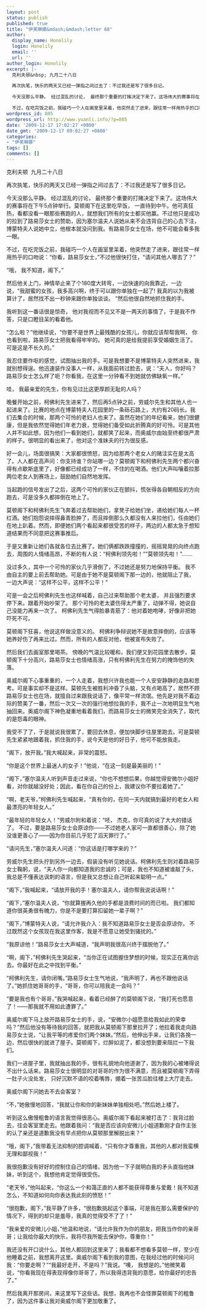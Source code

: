 ```yaml
---
layout: post
status: publish
published: true
title: "伊芙琳娜&mdash;&mdash;letter 68"
author:
  display_name: Honolily
  login: Honolily
  email: ''
  url: ''
author_login: Honolily
excerpt: |-
  克利夫顿&nbsp; 九月二十八日

  再次执笔，快乐的两天又已经一弹指之间过去了：不过我还是写了很多日记。

  今天没那么平静。 经过混乱的讨论， 最终那个重要的打赌决定下来了。这场伟大的赛事将在下午5点钟举行。莫顿阁下在这里吃早饭， 一直待到中午。他可真狂热，看都没看一眼那些赛跑的人，就想我们所有的女士都买他赢。不过他只是成功的拉到了路易莎女士的赞助，因为塞尔温夫人说她从来不会违背自己的心去下注，博蒙特夫人说她中立，他根本就没问到我。有路易莎女士在场，他不可能会看多我一眼。

  不过，在吃完饭之前，我碰巧一个人在画室里呆着，他突然走了进来，跟往常一样用热乎的口吻说：&ldquo;你看，路易莎女士，&rdquo;不过他很快打住，&ldquo;请问其他人哪去了？&rdquo;
wordpress_id: 805
wordpress_url: http://www.yuanli.info/?p=805
date: '2009-12-17 17:02:27 +0800'
date_gmt: '2009-12-17 09:02:27 +0800'
categories:
- "伊芙琳娜"
tags: []
comments: []
---
```

<p>克利夫顿&nbsp; 九月二十八日</p>
<p>再次执笔，快乐的两天又已经一弹指之间过去了：不过我还是写了很多日记。</p>
<p>今天没那么平静。 经过混乱的讨论， 最终那个重要的打赌决定下来了。这场伟大的赛事将在下午5点钟举行。莫顿阁下在这里吃早饭， 一直待到中午。他可真狂热，看都没看一眼那些赛跑的人，就想我们所有的女士都买他赢。不过他只是成功的拉到了路易莎女士的赞助，因为塞尔温夫人说她从来不会违背自己的心去下注，博蒙特夫人说她中立，他根本就没问到我。有路易莎女士在场，他不可能会看多我一眼。</p>
<p>不过，在吃完饭之前，我碰巧一个人在画室里呆着，他突然走了进来，跟往常一样用热乎的口吻说：&ldquo;你看，路易莎女士，&rdquo;不过他很快打住，&ldquo;请问其他人哪去了？&rdquo;<a id="more"></a><a id="more-805"></a></p>
<p>&ldquo;哦， 我不知道，阁下。&rdquo;</p>
<p>然后他关上门，神情举止来了个180度大转弯，一边快速的向我靠近，一边说，&ldquo;我甜蜜的女孩，我多高兴啊，终于可以跟你单独在一起了! 我真的以为我被算计了，居然找不出一秒钟来跟你单独谈谈。 &rdquo;然后他很自然地抓住我的手。</p>
<p>我听到这一番话很是惊奇， 他对我视而不见又不是一两天的事情了，于是我不作答，只是口瞪目呆的看着他。</p>
<p>&ldquo;怎么啦？&rdquo;他继续说，&ldquo;你要不是世界上最残酷的女孩儿，你就应该帮帮我啊， 你也看到啦，路易莎女士把我看得牢牢的。 她可真的是给我提前享受婚姻生活了。可是这是不长久的。&rdquo;</p>
<p>我忍住要作呕的感觉，试图抽出我的手。可是我想要不是博蒙特夫人突然进来，我就别想得逞。他迅速装作没事人一样，从我面前转过脸去，说：&ldquo;夫人，你好吗？路易莎女士怎么样了呃？你看我，在这里一分钟看不到她就仿佛缺氧一样。&rdquo;</p>
<p>哇， 我最亲爱的先生，你有见过比这更厚颜无耻的人吗？</p>
<p>晚餐开始之前，柯佛利先生进来了，然后再5点钟之前，劳威尔先生和其他人也一起进来了。比赛的地点在博蒙特夫人花园里的一条砾石路上，大约有20码长。我们去集合的时候，那两个可怜的老妇人也来了。虽然在她们的年纪看来，她们很健康，但是我依然觉得她们年老力衰，觉得她们备受如此折腾真的好可怜。可是其他人并不如此想，因为他们一看到她们，就都笑了起来，而奥威尔由始至终都很严肃的样子。很明显的看出来了，他对这个准妹夫的行为很反感。</p>
<p>好一会儿，场面很搞笑：大家都很愤怒，因为给那两个老女人的赌注实在是太高了。人人都在高声问：你支持谁？你站哪一边？莫顿阁下和柯佛利先生两个都兴奋得有点歇斯底里了，好像都已经成功了一样，不住的在喝酒。他们大声叫嚷着拉那两位老女人到赛场上，鼓励她们自然地发挥。</p>
<p>当起跑的信号发出了之后，这两个可怜的家伙正在颤抖，慌张得各自朝相反的方向跑去，可是没多久都摔倒在地上了。</p>
<p>莫顿阁下和柯佛利先生飞奔着过去帮助她们，拿凳子给她们坐，递给她们每人一杯红酒。她们抱怨说摔得鼻青脸肿了，而且摔倒那么久都没有人来拉他们，任由她们在地上趴着。然而，即便她们两个看起来都很受苦的样子，两边的人都太急于想知道结果而不同意把这赛事推后。</p>
<p>于是又重新让她们各就各位去比赛了。她们俩都跌跌撞撞的，摇摇晃晃的向终点跑去，周围的人情绪高昂，不断的有人说：&ldquo;柯佛利领先啦！&rdquo;&ldquo;莫顿领先啦！&rdquo;&hellip;&hellip;.</p>
<p>没过多久，其中一个可怜的家伙几乎滑倒了，不过她还是努力地保持平衡。 我不由自主的要上前去帮助她。可是由于她不是莫顿阁下那一边的，他就阻止了我， 一边大声说：&ldquo;这样不公平，这样不公平！&rdquo;</p>
<p>可是一会之后柯佛利先生也这样喊着，自己过来帮助那个老太婆， 并且强烈要求停下来。跟着开始吵架了。 那个可怜的老太婆伤得太严重了，动弹不得，她说自己没能力再来一次了。 柯佛利先生气得脸暴青筋了：他对着她咆哮，好像非把她吓死不可。</p>
<p>莫顿阁下狂喜，他说这样做没意义的。 柯佛利争辩说她不是故意摔倒的，应该等她养好伤了再来比过。然而，所有的人都反对他，他被宣布失败了。</p>
<p>然后我们去画室那里喝茶。 傍晚的气温比较暖和，我们便又到花园里去散步。莫顿阁下十分高兴，路易莎女士也情绪高涨，只有柯佛利先生在努力的掩饰他的失落。</p>
<p>奥威尔阁下心事重重的，一个人走着，我想兴许我也能一个人安安静静的走路和思考。可是事实却不是这样。莫顿先生被胜利冲昏了头脑，又有点喝高了，居然不顾路易莎女士也在场，就擅自过来跟我说话了，像平常一样流氓。他先是对我不着边际的赞美了一番，然后一次又一次的强行地想拉我的手，我不止一次地明显生气地抽回来。奥威尔阁下神色凝重地看着我们，而路易莎女士的微笑完全消失了，取代的是怨毒的眼神。</p>
<p>我受不了了，于是就说我很累了，要回去休息，便加快脚步往屋里跑去。可是莫顿先生紧紧地跟着我，抓住我的手，说今天是他的好日子，他可不能放我走。</p>
<p>&ldquo;阁下，放开我。&rdquo;我大喊起来，非常的震怒。</p>
<p>&ldquo;你是这个世界上最迷人的女子！&rdquo;他说，&ldquo;在这一刻是最美丽的！&rdquo;</p>
<p>&ldquo;阁下，&rdquo;塞尔温夫人听到声音走过来说，&ldquo;你也不想想后果，你越觉得安微尔小姐好看，对你就越没好处；因此，看在你自己的份上，我建议你不要拉着她了。&rdquo;</p>
<p>&ldquo;啊，老天爷，&rdquo;柯佛利先生喊起来，&ldquo;真有你的，在同一天内就搞到最好的老女人和最漂亮的年轻女人。&rdquo;</p>
<p>&ldquo;最年轻的年轻女人！&rdquo;劳威尔附和着说：&ldquo;呸， 杰克，你可真的说了大大的错话了。 不过，要是路易莎女士会原谅你&mdash;&mdash;不过她老人家可一直都很善心，除了她没谁更善心了&mdash;&mdash;因为你目前几乎犯了滔天罪行了。&rdquo;</p>
<p>&ldquo;请问先生，&rdquo;塞尔温夫人问道：&ldquo;你这话是打哪学来的？&rdquo;</p>
<p>劳威尔先生把头拧到另外一边去，假装没有听见她说话。柯佛利先生则对着路易莎女士鞠躬，说，&ldquo;夫人你一向都知道我的忠诚的；可是，我也不知道被谁敲了头，我总是不懂表达讽刺的语言，但是我又总想让自己听起来聪明一点。&rdquo;</p>
<p>&ldquo;阁下，&rdquo;我喊起来，&ldquo;请放开我的手！塞尔温夫人，请你帮我说说话啊！&rdquo;</p>
<p>&ldquo;阁下，&rdquo;塞尔温夫人说，&ldquo;你就算握再久他的手都是浪费时间的而已啦。 我们都知道你很英勇很有魄力，你是不是要打算扣留她一辈子啊？&rdquo;</p>
<p>&ldquo;阁下，&rdquo;博蒙特夫人说，&ldquo;请允许我介入：我不知道路易莎女士是否会原谅你， 不过既然这个女孩现在我这里作客，我是不愿意让她受到骚扰的。&rdquo;</p>
<p>&ldquo;我原谅他！&rdquo;路易莎女士大声喊道，&ldquo;我声明我很高兴终于摆脱他了。&rdquo;</p>
<p>&ldquo;啊，阁下，&rdquo;柯佛利先生哭起来，&ldquo;当你正在试图握住梦想的时候，现实正在离你远去。你最好在此之中找到平衡。&rdquo;</p>
<p>&ldquo;柯佛利先生，请你闭嘴。&rdquo;路易莎女士生气地说，&ldquo;我声明了，再也不跟他说话了。&rdquo;她抓住她哥哥的手，&ldquo;哥哥，你可以陪我走一会吗？&rdquo;</p>
<p>&ldquo;要是我也有个哥哥，&rdquo;我哭喊起来，看着已经醉了的莫顿阁下说，&ldquo;我打死也愿意了！&mdash;&mdash;那我就不用如此遭罪了。&rdquo;</p>
<p>奥威尔阁下马上放开路易莎女士的手，说，&ldquo;安微尔小姐愿意给我如此的荣幸吗？&rdquo;然后他没有等待我的回答，就把我从莫顿阁下那里拉开了；他拉着我走向路易莎女士说，&ldquo;让我平等的疼爱你们两个妹妹。&rdquo;然后，他伸出手来，让我们各挽一边，然后很快的就进了屋子。莫顿阁下，烂醉如泥了，都没想到要来阻拦一下我们。</p>
<p>我们一进屋子里，我就抽出我的手，很有礼貌地向他道谢了，因为我的心被堵得说不出什么话来。路易莎女士很明显的对哥哥的作为很不满意，而且被莫顿阁下弄得一肚子火没处发， 只好沉默不语的咬着嘴唇，绷着一张苦瓜脸往楼上大厅走去。</p>
<p>奥威尔阁下问她去不去会客室？</p>
<p>&ldquo;不，&rdquo;她傲慢地回答，&ldquo;我就让你和你的新妹妹单独相处吧。&rdquo;然后她上楼了。</p>
<p>听到这么傲慢粗鲁的语言我觉得很恶心。奥威尔阁下看起来被打击了：我背过脸去，往会客室里走去。他跟着我问：&ldquo;我是否应该向安微儿小姐道歉刚才自作主张的认了亲还是道歉我没有早点把你从莫顿那里解脱出来？&rdquo;</p>
<p>&ldquo;哦，阁下，&rdquo;我带着无法抑制的腔调喊着，&ldquo;只有你才尊重我，其他的人都对我蛮横无理和鄙视我！&rdquo;</p>
<p>我很抱歉没有好好的控制住自己的情绪，因为他一下子就明白我的矛头直指他妹妹，听到这个，我想他肯定觉得很受伤。</p>
<p>&ldquo;老天爷，&rdquo;他叫起来，&ldquo;你这么一个和蔼正直的人都不能获得尊重与爱戴！我不知道怎么，不知道如何向你表达我此刻的愤怒！&rdquo;</p>
<p>&ldquo;很抱歉，阁下，&rdquo;我平静了许多，&ldquo;很抱歉挑起这个事端，可是我在那么需要保护的情况下，得到的却只是羞辱，我真的觉得受不了了！&rdquo;</p>
<p>&ldquo;我亲爱的安微儿小姐，&rdquo;他温和地说，&ldquo;请允许我作为你的朋友，把我当作你的亲哥哥；让我给你最大的快乐，我将尽我所能去保护你，尊重你！&rdquo;</p>
<p>我还没有开口说什么，其他人都回到这里来了；我看都不想看多莫顿一样，至少在他睡着之前，我想离开这里。奥威尔阁下看到我的意图，在我经过他的时候问问我：&ldquo;你要走啊？&rdquo;&ldquo;我最好走开，不是吗？&rdquo;我说。&ldquo;噢， 我想是的。&rdquo;他微笑着说，&ldquo;你看我现在得表现得像你哥哥了，所以我得违背我的意愿，给你最好的忠告了。&rdquo;</p>
<p>然后我离开那房间，来这里写下这些话。我想，我再也不会怪罪莫顿阁下的粗鲁了，因为这件事让我对奥威尔阁下更加敬重了。</p>
